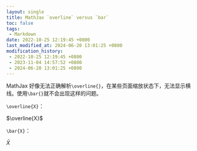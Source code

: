 ```yaml
---
layout: single
title: MathJax `overline` versus `bar`
toc: false
tags: 
 - Markdown
date: 2022-10-25 12:19:45 +0800
last_modified_at: 2024-06-20 13:01:25 +0800
modification_history:
 - 2022-10-25 12:19:45 +0800
 - 2023-11-04 14:57:52 +0800
 - 2024-06-20 13:01:25 +0800
---
```


MathJax 好像无法正确解析`\overline{}`，在某些页面缩放状态下，无法显示横线。使用`\bar{}`就不会出现这样的问题。

`\overline{X}`：

$\overline{X}$

`\bar{X}`：

$\bar{X}$

<br>